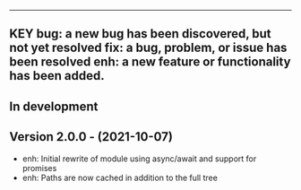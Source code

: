 ---------------------------------------------------------
KEY
bug: a new bug has been discovered, but not yet resolved
fix: a bug, problem, or issue has been resolved
enh: a new feature or functionality has been added.
---------------------------------------------------------

In development
--------------------------------

Version 2.0.0 - (2021-10-07)
--------------------------------
- enh: Initial rewrite of module using async/await and support for promises
- enh: Paths are now cached in addition to the full tree